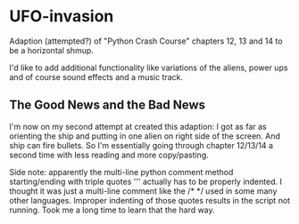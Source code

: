 # UFO-invasion
Adaption (attempted?) of "Python Crash Course" chapters 12, 13 and 14 to be a horizontal shmup. 

I'd like to add additional functionality like variations of the aliens, power ups and of course sound effects and a music track.


## The Good News and the Bad News

I'm now on my second attempt at created this adaption: I got as far as orienting the ship and putting in one alien on right side of the screen. And ship can fire bullets. So I'm essentially going through chapter 12/13/14 a second time with less reading and more copy/pasting. 

Side note: apparently the multi-line python comment method starting/ending with triple quotes 
'''
actually has to be properly indented.
I thought it was just a multi-line comment like the
/* */ 
used in some many other languages. 
Improper indenting of those quotes results in the script not running. Took me a long time to learn that the hard way.
